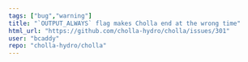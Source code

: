 ```yaml
---
tags: ["bug","warning"]
title: "`OUTPUT_ALWAYS` flag makes Cholla end at the wrong time"
html_url: "https://github.com/cholla-hydro/cholla/issues/301"
user: "bcaddy"
repo: "cholla-hydro/cholla"
---
```


